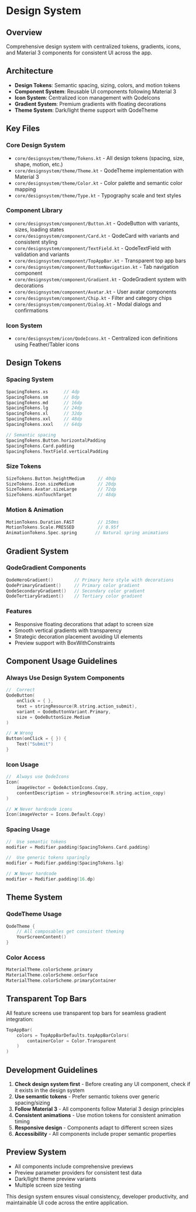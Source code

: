# Design System

## Overview
Comprehensive design system with centralized tokens, gradients, icons, and Material 3 components for consistent UI across the app.

## Architecture
- **Design Tokens**: Semantic spacing, sizing, colors, and motion tokens
- **Component System**: Reusable UI components following Material 3
- **Icon System**: Centralized icon management with QodeIcons
- **Gradient System**: Premium gradients with floating decorations
- **Theme System**: Dark/light theme support with QodeTheme

## Key Files

### Core Design System
- `core/designsystem/theme/Tokens.kt` - All design tokens (spacing, size, shape, motion, etc.)
- `core/designsystem/theme/Theme.kt` - QodeTheme implementation with Material 3
- `core/designsystem/theme/Color.kt` - Color palette and semantic color mapping
- `core/designsystem/theme/Type.kt` - Typography scale and text styles

### Component Library
- `core/designsystem/component/Button.kt` - QodeButton with variants, sizes, loading states
- `core/designsystem/component/Card.kt` - QodeCard with variants and consistent styling
- `core/designsystem/component/TextField.kt` - QodeTextField with validation and variants
- `core/designsystem/component/TopAppBar.kt` - Transparent top app bars
- `core/designsystem/component/BottomNavigation.kt` - Tab navigation component
- `core/designsystem/component/Gradient.kt` - QodeGradient system with decorations
- `core/designsystem/component/Avatar.kt` - User avatar components
- `core/designsystem/component/Chip.kt` - Filter and category chips
- `core/designsystem/component/Dialog.kt` - Modal dialogs and confirmations

### Icon System
- `core/designsystem/icon/QodeIcons.kt` - Centralized icon definitions using Feather/Tabler icons

## Design Tokens

### Spacing System
```kotlin
SpacingTokens.xs      // 4dp
SpacingTokens.sm      // 8dp  
SpacingTokens.md      // 16dp
SpacingTokens.lg      // 24dp
SpacingTokens.xl      // 32dp
SpacingTokens.xxl     // 48dp
SpacingTokens.xxxl    // 64dp

// Semantic spacing
SpacingTokens.Button.horizontalPadding
SpacingTokens.Card.padding
SpacingTokens.TextField.verticalPadding
```

### Size Tokens
```kotlin
SizeTokens.Button.heightMedium     // 40dp
SizeTokens.Icon.sizeMedium         // 20dp
SizeTokens.Avatar.sizeLarge        // 72dp
SizeTokens.minTouchTarget          // 48dp
```

### Motion & Animation
```kotlin
MotionTokens.Duration.FAST         // 150ms
MotionTokens.Scale.PRESSED         // 0.95f
AnimationTokens.Spec.spring       // Natural spring animations
```

## Gradient System

### QodeGradient Components
```kotlin
QodeHeroGradient()        // Primary hero style with decorations
QodePrimaryGradient()     // Primary color gradient
QodeSecondaryGradient()   // Secondary color gradient
QodeTertiaryGradient()    // Tertiary color gradient
```

### Features
- Responsive floating decorations that adapt to screen size
- Smooth vertical gradients with transparency
- Strategic decoration placement avoiding UI elements
- Preview support with BoxWithConstraints

## Component Usage Guidelines

### Always Use Design System Components
```kotlin
//  Correct
QodeButton(
    onClick = { },
    text = stringResource(R.string.action_submit),
    variant = QodeButtonVariant.Primary,
    size = QodeButtonSize.Medium
)

// ❌ Wrong
Button(onClick = { }) {
    Text("Submit")
}
```

### Icon Usage
```kotlin
//  Always use QodeIcons
Icon(
    imageVector = QodeActionIcons.Copy,
    contentDescription = stringResource(R.string.action_copy)
)

// ❌ Never hardcode icons
Icon(imageVector = Icons.Default.Copy)
```

### Spacing Usage
```kotlin
//  Use semantic tokens
modifier = Modifier.padding(SpacingTokens.Card.padding)

//  Use generic tokens sparingly
modifier = Modifier.padding(SpacingTokens.lg)

// ❌ Never hardcode
modifier = Modifier.padding(16.dp)
```

## Theme System

### QodeTheme Usage
```kotlin
QodeTheme {
    // All composables get consistent theming
    YourScreenContent()
}
```

### Color Access
```kotlin
MaterialTheme.colorScheme.primary
MaterialTheme.colorScheme.onSurface
MaterialTheme.colorScheme.primaryContainer
```

## Transparent Top Bars
All feature screens use transparent top bars for seamless gradient integration:

```kotlin
TopAppBar(
    colors = TopAppBarDefaults.topAppBarColors(
        containerColor = Color.Transparent
    )
)
```

## Development Guidelines

1. **Check design system first** - Before creating any UI component, check if it exists in the design system
2. **Use semantic tokens** - Prefer semantic tokens over generic spacing/sizing
3. **Follow Material 3** - All components follow Material 3 design principles
4. **Consistent animations** - Use motion tokens for consistent animation timing
5. **Responsive design** - Components adapt to different screen sizes
6. **Accessibility** - All components include proper semantic properties

## Preview System
- All components include comprehensive previews
- Preview parameter providers for consistent test data
- Dark/light theme preview variants
- Multiple screen size testing

This design system ensures visual consistency, developer productivity, and maintainable UI code across the entire application.
